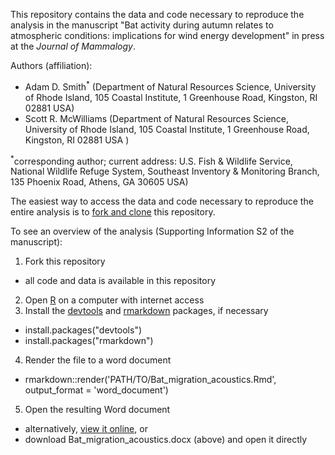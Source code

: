 This repository contains the data and code necessary to reproduce the analysis in the manuscript "Bat activity during autumn relates to atmospheric conditions: implications for wind energy development" in press at the *Journal of Mammalogy*.  

Authors (affiliation):
- Adam D. Smith<sup>*</sup> (Department of Natural Resources Science, University of Rhode Island, 105 Coastal Institute, 1 Greenhouse Road, Kingston, RI 02881 USA)
- Scott R. McWilliams (Department of Natural Resources Science, University of Rhode Island, 105 Coastal Institute, 1 Greenhouse Road, Kingston, RI 02881 USA )

<sup>*</sup>corresponding author; current address: U.S. Fish & Wildlife Service, National Wildlife Refuge System, Southeast Inventory & Monitoring Branch, 135 Phoenix Road, Athens, GA 30605 USA)

The easiest way to access the data and code necessary to reproduce the entire analysis is to [fork and clone](https://help.github.com/articles/fork-a-repo/) this repository.

To see an overview of the analysis (Supporting Information S2 of the manuscript):

1. Fork this repository
  - all code and data is available in this repository
2. Open [R](http://www.r-project.org) on a computer with internet access
3. Install the [devtools](http://cran.r-project.org/package=devtools) and [rmarkdown](http://cran.r-project.org/package=rmarkdown) packages, if necessary 
  - install.packages("devtools")
  - install.packages("rmarkdown")
4. Render the file to a word document
  - rmarkdown::render('PATH/TO/Bat_migration_acoustics.Rmd', output_format = 'word_document')
5. Open the resulting Word document
  - alternatively, [view it online](Bat_migration_acoustics.md), or 
  - download Bat_migration_acoustics.docx (above) and open it directly

